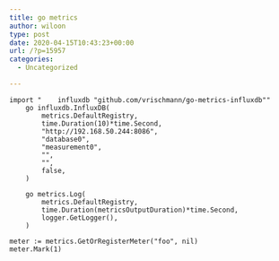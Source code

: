 ```yaml
---
title: go metrics
author: wiloon
type: post
date: 2020-04-15T10:43:23+00:00
url: /?p=15957
categories:
  - Uncategorized

---
```

<pre><code class="language-go line-numbers">import "    influxdb "github.com/vrischmann/go-metrics-influxdb""
    go influxdb.InfluxDB(
        metrics.DefaultRegistry,
        time.Duration(10)*time.Second,
        "http://192.168.50.244:8086",
        "database0",
        "measurement0",
        "",
        "",
        false,
    )

    go metrics.Log(
        metrics.DefaultRegistry,
        time.Duration(metricsOutputDuration)*time.Second,
        logger.GetLogger(),
    )

meter := metrics.GetOrRegisterMeter("foo", nil)
meter.Mark(1)

</code></pre>
